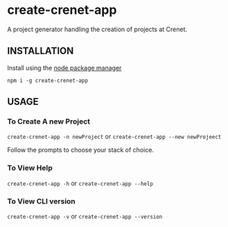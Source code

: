 # create-crenet-app

A project generator handling the creation of projects at Crenet.

## INSTALLATION

Install using the [node package manager](https://www.npmjs.com/package/create-crenet-app)

`npm i -g create-crenet-app`

## USAGE

### To Create A new Project
`create-crenet-app -n newProject` or `create-crenet-app --new newProjeect`

Follow the prompts to choose your stack of choice.

### To View Help
`create-crenet-app -h` or `create-crenet-app --help`

### To View CLI version
`create-crenet-app -v` or `create-crenet-app --version`

